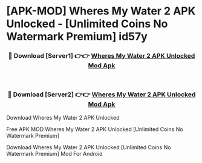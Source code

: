 # [APK-MOD] Wheres My Water 2 APK Unlocked - [Unlimited Coins No Watermark Premium] id57y



<div align="center">
<h3>🔴 Download [Server1] 👉👉 <a href="https://momento.my/?title=Wheres_My_Water_2_APK_Unlocked">Wheres My Water 2 APK Unlocked Mod Apk</a></h3><br>

<h3>🔴 Download [Server2] 👉👉 <a href="https://momento.my/?title=Wheres_My_Water_2_APK_Unlocked">Wheres My Water 2 APK Unlocked Mod Apk</a></h3>
</div>



Download Wheres My Water 2 APK Unlocked 

Free APK MOD Wheres My Water 2 APK Unlocked [Unlimited Coins No Watermark Premium]

Download Wheres My Water 2 APK Unlocked [Unlimited Coins No Watermark Premium] Mod For Android
